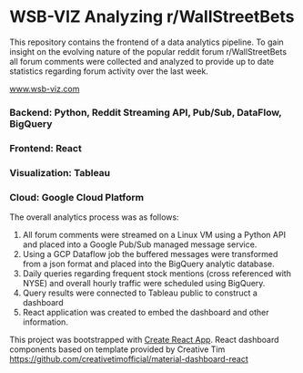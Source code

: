 # WSB-VIZ Analyzing r/WallStreetBets

This repository contains the frontend of a data analytics pipeline. To gain insight on the evolving nature of the popular
reddit forum r/WallStreetBets all forum comments were collected and analyzed to provide up to date statistics regarding forum
activity over the last week. 

www.wsb-viz.com

### Backend: Python, Reddit Streaming API, Pub/Sub, DataFlow, BigQuery
### Frontend: React
### Visualization: Tableau
### Cloud: Google Cloud Platform

The overall analytics process was as follows: 

1. All forum comments were streamed on a Linux VM using a Python API and placed into a Google Pub/Sub managed message service.
2. Using a GCP Dataflow job the buffered messages were transformed from a json format and placed into the BigQuery analytic database.
3. Daily queries regarding frequent stock mentions (cross referenced with NYSE) and overall hourly traffic were scheduled using BigQuery.
4. Query results were connected to Tableau public to construct a dashboard
5. React application was created to embed the dashboard and other information.

This project was bootstrapped with [Create React App](https://github.com/facebookincubator/create-react-app).
React dashboard components based on template provided by Creative Tim 
https://github.com/creativetimofficial/material-dashboard-react
